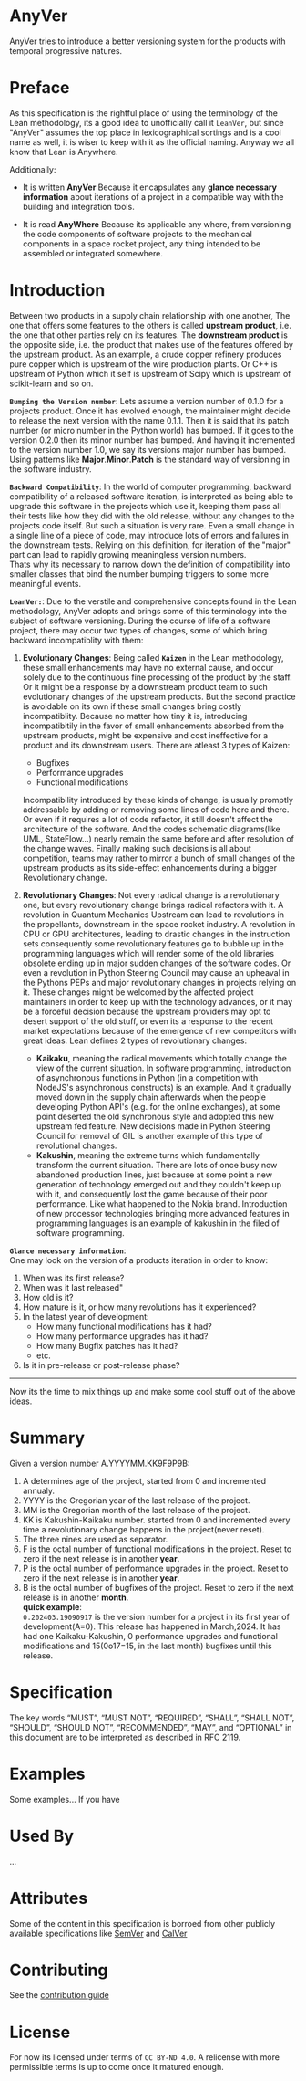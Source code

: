 # AnyVer
AnyVer tries to introduce a better versioning system for the products with temporal progressive natures.
# Preface
As this specification is the rightful place of using the terminology of the Lean methodology, its a good idea to unofficially call it `LeanVer`, but since "AnyVer" assumes the top place in lexicographical sortings and is a cool name as well, it is wiser to keep with it as the official naming. Anyway we all know that Lean is Anywhere.

Additionally:
- It is written **AnyVer** Because it encapsulates any **glance necessary information** about iterations of a project in a compatible way with the building and integration tools.

- It is read **AnyWhere** Because its applicable any where, from versioning the code components of software projects to the mechanical components in a space rocket project, any thing intended to be assembled or integrated somewhere.
# Introduction
Between two products in a supply chain relationship with one another,
The one that offers some features to the others is called **upstream product**, i.e. the one that other parties rely on its features.
The **downstream product** is the opposite side, i.e. the product that makes use of the features offered by the upstream product. 
As an example, a crude copper refinery produces pure copper which is upstream of the wire production plants.
Or C++ is upstream of Python which it self is upstream of Scipy which is upstream of scikit-learn and so on.

**`Bumping the Version number`**: Lets assume a version number of 0.1.0 for a projects product. Once it has evolved enough, the maintainer might decide to release the next version with the name 0.1.1. Then it is said that its patch number (or micro number in the Python world) has bumped. If it goes to the version 0.2.0 then its minor number has bumped. And having it incremented to the version number 1.0, we say its versions major number has bumped. Using patterns like **Major**.**Minor**.**Patch** is the standard way of versioning in the software industry.

**`Backward Compatibility`**: In the world of computer programming, backward compatibility of a released software iteration, is interpreted as being able to upgrade this software in the projects which use it, keeping them pass all their tests like how they did with the old release, without any changes to the projects code itself.
But such a situation is very rare. Even a small change in a single line of a piece of code, may introduce lots of errors and failures in the downstream tests.
Relying on this definition, for iteration of the "major" part can lead to rapidly growing meaningless version numbers.    
Thats why its necessary to narrow down the definition of compatibility into smaller classes that bind the number bumping triggers to some more meaningful events.

**`LeanVer:`**:
Due to the verstile and comprehensive concepts found in the Lean methodology, AnyVer adopts and brings some of this terminology into the subject of software versioning.
During the course of life of a software project, there may occur two types of changes, some of which bring backward incompatiblity with them:
1. **Evolutionary Changes**:
Being called **`Kaizen`** in the Lean methodology, these small enhancements may have no external cause, and occur solely due to the continuous fine processing of the product by the staff. Or it might be a response by a downstream product team to such evolutionary changes of the upstream products. But the second practice is avoidable on its own if these small changes bring costly incompatiblity. Because no matter how tiny it is, introducing incompatibitily in the favor of small enhancements absorbed from the upstream products, might be expensive and cost ineffective for a product and its downstream users.
There are atleast 3 types of Kaizen:
   - Bugfixes
   - Performance upgrades
   - Functional modifications

   Incompatibility introduced by these kinds of change, is usually promptly addressable by adding or removing some lines of code here and there. Or even if it requires a lot of code refactor, it still doesn't affect the architecture of the software. And the codes schematic diagrams(like UML, StateFlow...) nearly remain the same before and after resolution of the change waves.
Finally making such decisions is all about competition, teams may rather to mirror a bunch of small changes of the upstream products as its side-effect enhancements during a bigger Revolutionary change.
2. **Revolutionary Changes**:
Not every radical change is a revolutionary one, but every revolutionary change brings radical refactors with it.
A revolution in Quantum Mechanics Upstream can lead to revolutions in the propellants, downstream in the space rocket industry. A revolution in CPU or GPU architectures, leading to drastic changes in the instruction sets consequently some revolutionary features go to bubble up in the programming languages which will render some of the old libraries obsolete ending up in major sudden changes of the software codes. Or even a revolution in Python Steering Council may cause an upheaval in the Pythons PEPs and major revolutionary changes in projects relying on it.
These changes might be welcomed by the affected project maintainers in order to keep up with the technology advances, or it may be a forceful decision because the upstream providers may opt to desert support of the old stuff, or even its a response to the recent market expectations because of the emergence of new competitors with great ideas.
Lean defines 2 types of revolutionary changes:
   - **Kaikaku**, meaning the radical movements which totally change the view of the current situation. In software programming, introduction of asynchronous functions in Python (in a competition with NodeJS's asynchronous constructs) is an example. And it gradually moved down in the supply chain afterwards when the people developing Python API's (e.g. for the online exchanges), at some point deserted the old synchronous style and adopted this new upstream fed feature. New decisions made in Python Steering Council for removal of GIL is another example of this type of revolutional changes.
   - **Kakushin**, meaning the extreme turns which fundamentally transform the current situation. There are lots of once busy now abandoned production lines, just because at some point a new generation of technology emerged out and they couldn't keep up with it, and consequently lost the game because of their poor performance. Like what happened to the Nokia brand. Introduction of new processor technologies bringing more advanced features in programming languages is an example of kakushin in the filed of software programming.

**`Glance necessary information`**:     
One may look on the version of a products iteration in order to know:
1. When was its first release?
2. When was it last released"
3. How old is it?
4. How mature is it, or how many revolutions has it experienced?
5. In the latest year of development:
   - How many functional modifications has it had?
   - How many performance upgrades has it had?
   - How many Bugfix patches has it had?
   - etc.
6. Is it in pre-release or post-release phase?
---
Now its the time to mix things up and make some cool stuff out of the above ideas.
# Summary
Given a version number A.YYYYMM.KK9F9P9B:
1. A determines age of the project, started from 0 and incremented annualy.
2. YYYY is the Gregorian year of the last release of the project.
3. MM is the Gregorian month of the last release of the project.
4. KK is Kakushin-Kaikaku number. started from 0 and incremented every time a revolutionary change happens in the project(never reset).
5. The three nines are used as separator.
6. F is the octal number of functional modifications in the project. Reset to zero if the next release is in another **year**.
7. P is the octal number of performance upgrades in the project. Reset to zero if the next release is in another **year**.
8. B is the octal number of bugfixes of the project. Reset to zero if the next release is in another **month**.     
**quick example**:    
`0.202403.19090917` is the version number for a project in its first year of development(A=0). This release has happened in March,2024. It has had one Kaikaku-Kakushin, 0 performance upgrades and functional modifications and 15(0o17=15, in the last month) bugfixes until this release.
# Specification
The key words “MUST”, “MUST NOT”, “REQUIRED”, “SHALL”, “SHALL NOT”, “SHOULD”, “SHOULD NOT”, “RECOMMENDED”, “MAY”, and “OPTIONAL” in this document are to be interpreted as described in RFC 2119.

# Examples
Some examples...
If you have 
# Used By
...
# Attributes
Some of the content in this specification is borroed from other publicly available specifications like [SemVer](https://semver.org/) and [CalVer](https://calver.org/)
# Contributing
See the [contribution guide](https://github.com/SKhajeh/anyver/blob/main/CONTRIBUTING.MD)
# License
For now its licensed under terms of `CC BY-ND 4.0`. A relicense with more permissible terms is up to come once it matured enough.
